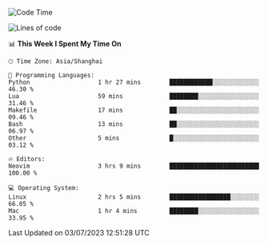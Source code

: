 <!--START_SECTION:waka-->
![Code Time](http://img.shields.io/badge/Code%20Time-1%2C414%20hrs%2024%20mins-blue)

![Lines of code](https://img.shields.io/badge/From%20Hello%20World%20I%27ve%20Written-261.8%20thousand%20lines%20of%20code-blue)

📊 **This Week I Spent My Time On** 

```text
🕑︎ Time Zone: Asia/Shanghai

💬 Programming Languages: 
Python                   1 hr 27 mins        ████████████░░░░░░░░░░░░░   46.30 % 
Lua                      59 mins             ████████░░░░░░░░░░░░░░░░░   31.46 % 
Makefile                 17 mins             ██░░░░░░░░░░░░░░░░░░░░░░░   09.46 % 
Bash                     13 mins             ██░░░░░░░░░░░░░░░░░░░░░░░   06.97 % 
Other                    5 mins              █░░░░░░░░░░░░░░░░░░░░░░░░   03.12 % 

🔥 Editors: 
Neovim                   3 hrs 9 mins        █████████████████████████   100.00 % 

💻 Operating System: 
Linux                    2 hrs 5 mins        █████████████████░░░░░░░░   66.05 % 
Mac                      1 hr 4 mins         ████████░░░░░░░░░░░░░░░░░   33.95 % 
```


 Last Updated on 03/07/2023 12:51:28 UTC
<!--END_SECTION:waka-->
